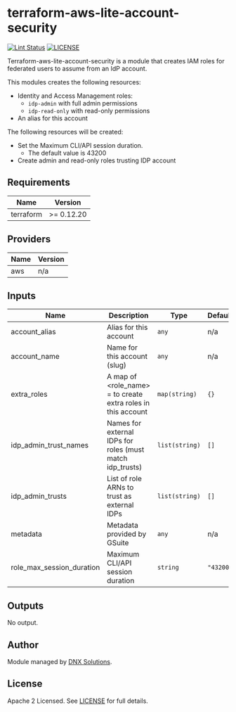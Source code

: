 # terraform-aws-lite-account-security

[![Lint Status](https://github.com/DNXLabs/terraform-aws-lite-account-security/workflows/Lint/badge.svg)](https://github.com/DNXLabs/terraform-aws-lite-account-security/actions)
[![LICENSE](https://img.shields.io/github/license/DNXLabs/terraform-aws-lite-account-security)](https://github.com/DNXLabs/terraform-aws-lite-account-security/blob/master/LICENSE)

Terraform-aws-lite-account-security is a module that creates IAM roles for federated users to assume from an IdP account.

This modules creates the following resources:
 - Identity and Access Management roles:
   - `idp-admin` with full admin permissions
   - `idp-read-only` with read-only permissions
 - An alias for this account


The following resources will be created:
 - Set the Maximum CLI/API session duration.
    - The default value is 43200 	
 - Create admin and read-only roles trusting IDP account

<!--- BEGIN_TF_DOCS --->

## Requirements

| Name | Version |
|------|---------|
| terraform | >= 0.12.20 |

## Providers

| Name | Version |
|------|---------|
| aws | n/a |

## Inputs

| Name | Description | Type | Default | Required |
|------|-------------|------|---------|:--------:|
| account\_alias | Alias for this account | `any` | n/a | yes |
| account\_name | Name for this account (slug) | `any` | n/a | yes |
| extra\_roles | A map of <role\_name> = <json policy> to create extra roles in this account | `map(string)` | `{}` | no |
| idp\_admin\_trust\_names | Names for external IDPs for roles (must match idp\_trusts) | `list(string)` | `[]` | no |
| idp\_admin\_trusts | List of role ARNs to trust as external IDPs | `list(string)` | `[]` | no |
| metadata | Metadata provided by GSuite | `any` | n/a | yes |
| role\_max\_session\_duration | Maximum CLI/API session duration | `string` | `"43200"` | no |

## Outputs

No output.

<!--- END_TF_DOCS --->

## Author
Module managed by [DNX Solutions](https://github.com/DNXLabs).

## License

Apache 2 Licensed. See [LICENSE](https://github.com/DNXLabs/terraform-aws-lite-account-security/blob/master/LICENSE) for full details.

